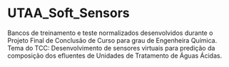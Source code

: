 # UTAA_Soft_Sensors
Bancos de treinamento e teste normalizados desenvolvidos durante o Projeto Final de Conclusão de Curso para grau de Engenheira Química. Tema do TCC: Desenvolvimento de sensores virtuais para predição da composição dos efluentes de Unidades de Tratamento de Águas Ácidas.
